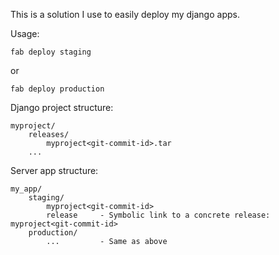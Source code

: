 This is a solution I use to easily deploy my django apps.

Usage:

    fab deploy staging

or

    fab deploy production


Django project structure:
    
    myproject/
        releases/
            myproject<git-commit-id>.tar
        ...


Server app structure:
    
    my_app/
        staging/
            myproject<git-commit-id>
            release     - Symbolic link to a concrete release: myproject<git-commit-id>
        production/
            ...         - Same as above
